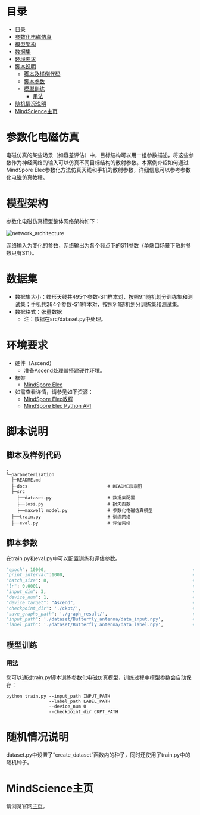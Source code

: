 # 目录

- [目录](#目录)
- [参数化电磁仿真](#参数化电磁仿真)
- [模型架构](#模型架构)
- [数据集](#数据集)
- [环境要求](#环境要求)
- [脚本说明](#脚本说明)
    - [脚本及样例代码](#脚本及样例代码)
    - [脚本参数](#脚本参数)
    - [模型训练](#模型训练)
        - [用法](#用法)
- [随机情况说明](#随机情况说明)
- [MindScience主页](#mindscience主页)

# 参数化电磁仿真

电磁仿真的某些场景（如容差评估）中，目标结构可以用一组参数描述，将这些参数作为神经网络的输入可以仿真不同目标结构的散射参数。本案例介绍如何通过MindSpore Elec参数化方法仿真天线和手机的散射参数，详细信息可以参考参数化电磁仿真教程。

# 模型架构

参数化电磁仿真模型整体网络架构如下：

![network_architecture](./docs/network_architecture_ch.jpg)

网络输入为变化的参数，网络输出为各个频点下的S11参数（单端口场景下散射参数只有S11）。

# 数据集

- 数据集大小：蝶形天线共495个参数-S11样本对，按照9:1随机划分训练集和测试集；手机共284个参数-S11样本对，按照9:1随机划分训练集和测试集。
- 数据格式：张量数据
    - 注：数据在src/dataset.py中处理。

# 环境要求

- 硬件（Ascend）
    - 准备Ascend处理器搭建硬件环境。
- 框架
    - [MindSpore Elec](https://gitee.com/mindspore/mindscience/tree/master/MindElec)
- 如需查看详情，请参见如下资源：
    - [MindSpore Elec教程](https://www.mindspore.cn/mindelec/docs/zh-CN/master/intro_and_install.html)
    - [MindSpore Elec Python API](https://www.mindspore.cn/mindelec/docs/zh-CN/master/mindelec.architecture.html)

# 脚本说明

## 脚本及样例代码

```path
.
└─parameterization
  ├─README.md
  ├─docs                              # README示意图
  ├─src
    ├──dataset.py                     # 数据集配置
    ├──loss.py                        # 损失函数
    ├──maxwell_model.py               # 参数化电磁仿真模型
  ├──train.py                         # 训练网络
  ├──eval.py                          # 评估网络
```

## 脚本参数

在train.py和eval.py中可以配置训练和评估参数。

```python
"epoch": 10000,                                                       # 训练轮数
"print_interval":1000,                                                # 评估间隔
"batch_size": 8,                                                      # batch_size
"lr": 0.0001,                                                         # 基础学习率
"input_dim": 3,                                                       # 参数维度
"device_num": 1,                                                      # 在该设备训练
"device_target": "Ascend",                                            # 设备名称Ascend GPU
"checkpoint_dir": './ckpt/',                                          # checkpoint保存路径
"save_graphs_path": './graph_result/',                                # 计算图保存路径
"input_path": './dataset/Butterfly_antenna/data_input.npy',           # 输入参数数据集路径
"label_path": './dataset/Butterfly_antenna/data_label.npy',           # 输出S11数据集路径
```

## 模型训练

### 用法

您可以通过train.py脚本训练参数化电磁仿真模型，训练过程中模型参数会自动保存：

```shell
python train.py --input_path INPUT_PATH
                --label_path LABEL_PATH
                --device_num 0
                --checkpoint_dir CKPT_PATH
```

# 随机情况说明

dataset.py中设置了“create_dataset”函数内的种子，同时还使用了train.py中的随机种子。

# MindScience主页

请浏览官网[主页](https://gitee.com/mindspore/mindscience)。
